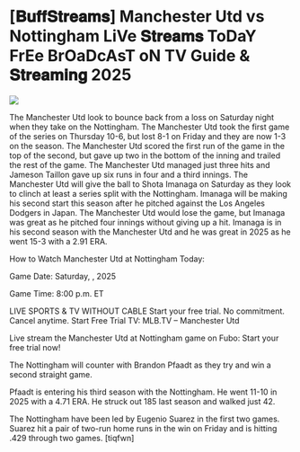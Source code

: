 #  [𝐁𝐮𝐟𝐟𝐒𝐭𝐫𝐞𝐚𝐦𝐬] Manchester Utd vs Nottingham LiVe 𝐒𝐭𝐫𝐞𝐚𝐦𝐬 ToDaY FrEe BrOaDcAsT oN TV Guide & 𝐒𝐭𝐫𝐞𝐚𝐦𝐢𝐧𝐠  2025  
  
  
[![](https://i.imgur.com/qSNzIqt.png)](https://movie.rssnews.media/HobIpeo.php)  
  
The Manchester Utd look to bounce back from a loss on Saturday night when they take on the Nottingham. The Manchester Utd took the first game of the series on Thursday 10-6, but lost 8-1 on Friday and they are now 1-3 on the season. The Manchester Utd scored the first run of the game in the top of the second, but gave up two in the bottom of the inning and trailed the rest of the game. The Manchester Utd managed just three hits and Jameson Taillon gave up six runs in four and a third innings. The Manchester Utd will give the ball to Shota Imanaga on Saturday as they look to clinch at least a series split with the Nottingham. Imanaga will be making his second start this season after he pitched against the Los Angeles Dodgers in Japan. The Manchester Utd would lose the game, but Imanaga was great as he pitched four innings without giving up a hit. Imanaga is in his second season with the Manchester Utd and he was great in 2025 as he went 15-3 with a 2.91 ERA.

How to Watch Manchester Utd at Nottingham Today:

Game Date: Saturday, , 2025

Game Time: 8:00 p.m. ET

LIVE SPORTS & TV WITHOUT CABLE
Start your free trial. No commitment. Cancel anytime.
Start Free Trial
TV: MLB.TV – Manchester Utd

Live stream the Manchester Utd at Nottingham game on Fubo: Start your free trial now!

The Nottingham will counter with Brandon Pfaadt as they try and win a second straight game.

Pfaadt is entering his third season with the Nottingham. He went 11-10 in 2025 with a 4.71 ERA. He struck out 185 last season and walked just 42.

The Nottingham have been led by Eugenio Suarez in the first two games. Suarez hit a pair of two-run home runs in the win on Friday and is hitting .429 through two games. [tiqfwn]